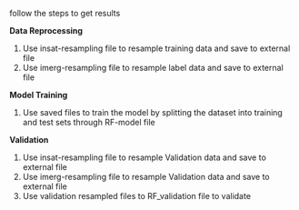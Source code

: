 follow the steps to get results

**Data Reprocessing**
1. Use insat-resampling file to resample training data and save to external file
2. Use imerg-resampling file to resample label data and save to external file

**Model Training**
1. Use saved files to train the model by splitting the dataset into training and test sets through RF-model file

**Validation**
1. Use insat-resampling file to resample Validation data and save to external file
2. Use imerg-resampling file to resample Validation data and save to external file
3. Use validation resampled files to RF_validation file to validate
